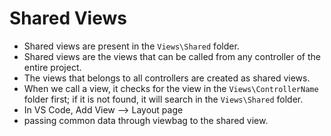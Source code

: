 # Shared Views

- Shared views are present in the `Views\Shared` folder.
- Shared views are the views that can be called from any controller of the entire project.
- The views that belongs to all controllers are created as shared views.
- When we call a view, it checks for the view in the `Views\ControllerName` folder first; if it is not found, it will search in the `Views\Shared` folder.
- In VS Code, Add View --> Layout page
- passing common data through viewbag to the shared view.